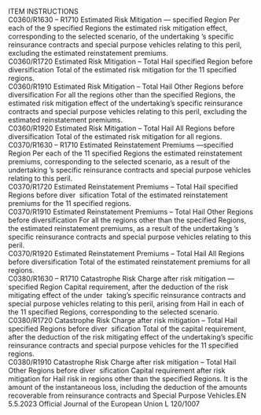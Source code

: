 
ITEM  INSTRUCTIONS  
C0360/R1630 – 
R1710  Estimated Risk Mitigation — 
specified Region  Per each of the 9 specified Regions the estimated risk mitigation effect, 
corresponding to the selected scenario, of the undertaking ’s specific reinsurance 
contracts and special purpose vehicles relating to this peril, excluding the 
estimated reinstatement premiums.  
C0360/R1720  Estimated Risk Mitigation – 
Total Hail specified Region 
before diversification  Total of the estimated risk mitigation for the 11 specified regions.  
C0360/R1910  Estimated Risk Mitigation – 
Total Hail Other Regions 
before diversification  For all the regions other than the specified Regions, the estimated risk mitigation 
effect of the undertaking’s specific reinsurance contracts and special purpose 
vehicles relating to this peril, excluding the estimated reinstatement premiums.  
C0360/R1920  Estimated Risk Mitigation – 
Total Hail All Regions before 
diversification  Total of the estimated risk mitigation for all regions.  
C0370/R1630 – 
R1710  Estimated Reinstatement 
Premiums —specified Region  Per each of the 11 specified Regions the estimated reinstatement premiums, 
corresponding to the selected scenario, as a result of the undertaking ’s specific 
reinsurance contracts and special purpose vehicles relating to this peril.  
C0370/R1720  Estimated Reinstatement 
Premiums – Total Hail 
specified Regions before diver ­
sification  Total of the estimated reinstatement premiums for the 11 specified regions.  
C0370/R1910  Estimated Reinstatement 
Premiums – Total Hail Other 
Regions before diversification  For all the regions other than the specified Regions, the estimated reinstatement 
premiums, as a result of the undertaking ’s specific reinsurance contracts and 
special purpose vehicles relating to this peril.  
C0370/R1920  Estimated Reinstatement 
Premiums – Total Hail All 
Regions before diversification  Total of the estimated reinstatement premiums for all regions.  
C0380/R1630 – 
R1710  Catastrophe Risk Charge after 
risk mitigation —specified 
Region  Capital requirement, after the deduction of the risk mitigating effect of the under ­
taking’s specific reinsurance contracts and special purpose vehicles relating to this 
peril, arising from Hail in each of the 11 specified Regions, corresponding to the 
selected scenario.  
C0380/R1720  Catastrophe Risk Charge after 
risk mitigation – Total Hail 
specified Regions before diver ­
sification  Total of the capital requirement, after the deduction of the risk mitigating effect of 
the undertaking’s specific reinsurance contracts and special purpose vehicles for 
the 11 specified regions.  
C0380/R1910  Catastrophe Risk Charge after 
risk mitigation – Total Hail 
Other Regions before diver ­
sification  Capital requirement after risk mitigation for Hail risk in regions other than the 
specified Regions. It is the amount of the instantaneous loss, including the 
deduction of the amounts recoverable from reinsurance contracts and Special 
Purpose Vehicles.EN  5.5.2023 Official Journal of the European Union L 120/1007